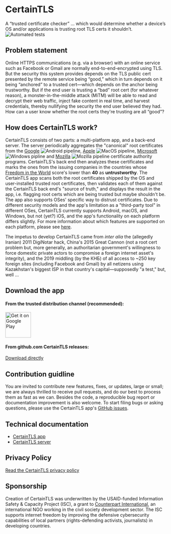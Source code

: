# CertainTLS
A “trusted certificate checker” … which would determine whether a device’s OS and/or applications is trusting root TLS certs it shouldn’t. ![Automated tests](https://github.com/certaintls/certaintls.app/workflows/CI/badge.svg)

## Problem statement
Online HTTPS communications (e.g. via a browser) with an online service such as Facebook or Gmail are normally end-to-end-encrypted using TLS. But the security this system provides depends on the TLS public cert presented by the remote service being “good,” which in turn depends on it being “anchored” to a trusted cert—which depends on the anchor being trustworthy. But if the end user is trusting a “bad” root cert (for whatever reason), a monster-in-the-middle attack (MiTM) will be able to read and decrypt their web traffic, inject fake content in real time, and harvest credentials, thereby nullifying the security the end user believed they had. How can a user know whether the root certs they're trusting are all “good”?

## How does CertainTLS work?
CertainTLS consists of two parts: a multi-platform app, and a back-end server. The server periodically aggregates the "canonical" root certificates from the [Google](https://android.googlesource.com/platform/system/ca-certificates/+/master/files/) ![Android pipeline](https://github.com/certaintls/certaintls.app/workflows/Android%20cron/badge.svg), [Apple](https://support.apple.com/en-us/HT210770) ![MacOS pipeline](https://github.com/certaintls/certaintls.app/workflows/MacOS%20cron/badge.svg), [Microsoft](https://ccadb-public.secure.force.com/microsoft/IncludedCACertificateReportForMSFT) ![Windows pipline](https://github.com/certaintls/certaintls.app/workflows/Windows%20cron/badge.svg) and [Mozilla](https://ccadb-public.secure.force.com/mozilla/IncludedCACertificateReport) ![Mozilla pipeline](https://github.com/certaintls/certaintls.app/workflows/Mozilla%20cron/badge.svg) certificate authority programs. CertainTLS's back end then analyzes these certificates and marks the ones from the issuing companies in the countries whose [Freedom in the World](https://freedomhouse.org/countries/freedom-world/scores) score's lower than **40** as **untrustworthy**. The CertainTLS app scans both the root certificates shipped by the OS and user-installed trusted root certificates, then validates each of them against the CertainTLS back end's "source of truth," and displays the result in the app, i.e. flagging root certs which are being trusted but maybe shouldn't be. The app also supports OSes' specific way to distrust certificates. Due to different security models and the app's limitation as a "third-party tool" in different OSes, CertainTLS currently supports Android, macOS, and Windows, but not (yet?) iOS, and the app's functionality on each platform differs slightly. For more information about which features are supported on each platform, please see [here](https://github.com/certaintls/certaintls.app/wiki/Supported-Features-on-Different-OS).

The impetus to develop CertainTLS came from *inter alia* the (allegedly Iranian) 2011 DigiNotar hack, China's 2015 Great Cannon (not a root cert problem but, more generally, an authoritarian government's willingness to force domestic private actors to compromise a foreign internet asset's integrity), and the 2019 middling (by the КНБ) of all access to ~250 key foreign sites (including Facebook and Gmail) by all netizens using Kazakhstan's biggest ISP in that country's capital—supposedly "a test," but, well ...

## Download the app
#### From the trusted distribution channel (recommended):

<a href='https://play.google.com/store/apps/details?id=app.certaintls.flutter&pcampaignid=pcampaignidMKT-Other-global-all-co-prtnr-py-PartBadge-Mar2515-1'><img alt='Get it on Google Play' src='https://play.google.com/intl/en_us/badges/static/images/badges/en_badge_web_generic.png' height='80px'/></a>

#### From github.com CertainTLS releases:
[Download directly](https://github.com/certaintls/certaintls.app/releases)

## Contribution guidline
You are invited to contribute new features, fixes, or updates, large or small; we are always thrilled to receive pull requests, and do our best to process them as fast as we can. Besides the code, a reproducible bug report or documentation improvement is also welcome. To start filing bugs or asking questions, please use the CertainTLS app's [GitHub issues](https://github.com/certaintls/certaintls.app/issues).

## Technical documentation
* [CertainTLS app](https://github.com/certaintls/certaintls.app/blob/master/README.md)
* [CertainTLS server](https://github.com/certaintls/certaintls.backend/blob/master/README.md)

## Privacy Policy

[Read the CertainTLS privacy policy](https://github.com/certaintls/certaintls/blob/master/PRIVACY.md#privacy-statement---certaintls)

## Sponsorship
Creation of CertainTLS was underwritten by the USAID-funded Information Safety & Capacity Project (ISC), a grant to [Counterpart International](https://www.counterpart.org/), an international NGO working in the civil society development sector. The ISC supports internet freedom by improving the defensive cybersecurity capabilities of local partners (rights-defending activists, journalists) in developing countries.

